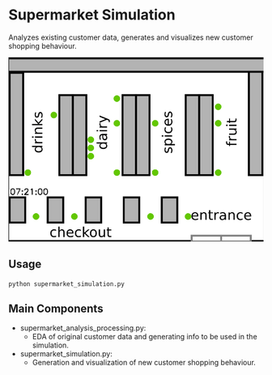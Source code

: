 # Supermarket Simulation
Analyzes existing customer data, generates and visualizes new customer shopping behaviour.

![](example.gif)

## Usage
    python supermarket_simulation.py
    
## Main Components
- supermarket_analysis_processing.py:
  - EDA of original customer data and generating info to be used in the simulation.
- supermarket_simulation.py:
  - Generation and visualization of new customer shopping behaviour.
